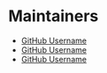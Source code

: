 # Maintainers

- [GitHub Username](https://github.com/username)
- [GitHub Username](https://github.com/username)
- [GitHub Username](https://github.com/username)
